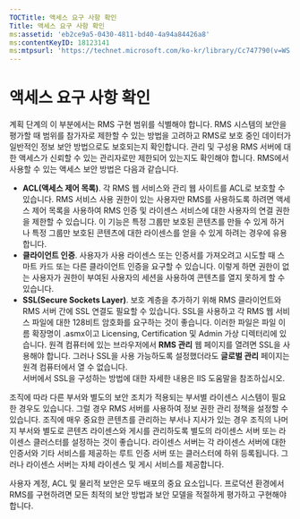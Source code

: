 ```yaml
---
TOCTitle: 액세스 요구 사항 확인
Title: 액세스 요구 사항 확인
ms:assetid: 'eb2ce9a5-0430-4811-bd40-4a94a84426a8'
ms:contentKeyID: 18123141
ms:mtpsurl: 'https://technet.microsoft.com/ko-kr/library/Cc747790(v=WS.10)'
---
```


액세스 요구 사항 확인
=====================

계획 단계의 이 부분에서는 RMS 구현 범위를 식별해야 합니다. RMS 시스템의 보안을 평가할 때 범위를 참가자로 제한할 수 있는 방법을 고려하고 RMS로 보호 중인 데이터가 일반적인 정보 보안 방법으로도 보호되는지 확인합니다. 관리 및 구성용 RMS 서버에 대한 액세스가 신뢰할 수 있는 관리자로만 제한되어 있는지도 확인해야 합니다. RMS에서 사용할 수 있는 액세스 보안 방법은 다음과 같습니다.

-   **ACL(액세스 제어 목록)**. 각 RMS 웹 서비스와 관리 웹 사이트를 ACL로 보호할 수 있습니다. RMS 서비스 사용 권한이 있는 사용자만 RMS를 사용하도록 하려면 액세스 제어 목록을 사용하여 RMS 인증 및 라이센스 서비스에 대한 사용자의 연결 권한을 제한할 수 있습니다. 이 기능은 특정 그룹만 보호된 콘텐츠를 만들 수 있게 하거나 특정 그룹만 보호된 콘텐츠에 대한 라이센스를 얻을 수 있게 하려는 경우에 유용합니다.  
-   **클라이언트 인증**. 사용자가 사용 라이센스 또는 인증서를 가져오려고 시도할 때 스마트 카드 또는 다른 클라이언트 인증을 요구할 수 있습니다. 이렇게 하면 권한이 없는 사용자가 권한이 부여된 사용자의 세션을 사용하여 콘텐츠를 열지 못하게 할 수 있습니다.
-   **SSL(Secure Sockets Layer)**. 보호 계층을 추가하기 위해 RMS 클라이언트와 RMS 서버 간에 SSL 연결도 필요할 수 있습니다. SSL을 사용하고 각 RMS 웹 서비스 파일에 대한 128비트 암호화를 요구하는 것이 좋습니다. 이러한 파일은 파일 이름 확장명이 .asmx이고 Licensing, Certification 및 Admin 가상 디렉터리에 있습니다. 원격 컴퓨터에 있는 브라우저에서 **RMS 관리** 웹 페이지를 열려면 SSL을 사용해야 합니다. 그러나 SSL을 사용 가능하도록 설정했더라도 **글로벌 관리** 페이지는 원격 컴퓨터에서 열 수 없습니다.  
    서버에서 SSL을 구성하는 방법에 대한 자세한 내용은 IIS 도움말을 참조하십시오.

조직에 따라 다른 부서와 별도의 보안 조치가 적용되는 부서별 라이센스 시스템이 필요한 경우도 있습니다. 그럴 경우 RMS 서버를 사용하여 정보 권한 관리 정책을 설정할 수 있습니다. 조직에 매우 중요한 콘텐츠를 관리하는 부서나 지사가 있는 경우 조직의 나머지 부서와 별도로 콘텐츠 라이센스와 게시를 관리하도록 별도의 라이센스 서버 또는 라이센스 클러스터를 설정하는 것이 좋습니다. 라이센스 서버는 각 라이센스 서버에 대한 인증서와 기타 서비스를 제공하는 루트 인증 서버 또는 클러스터에 하위 등록됩니다. 그러나 라이센스 서버는 자체 라이센스 및 게시 서비스를 제공합니다.

사용자 계정, ACL 및 물리적 보안은 모두 배포의 중요 요소입니다. 프로덕션 환경에서 RMS를 구현하려면 모든 최적의 보안 방법과 보안 모델을 적절하게 평가하고 구현해야 합니다.
